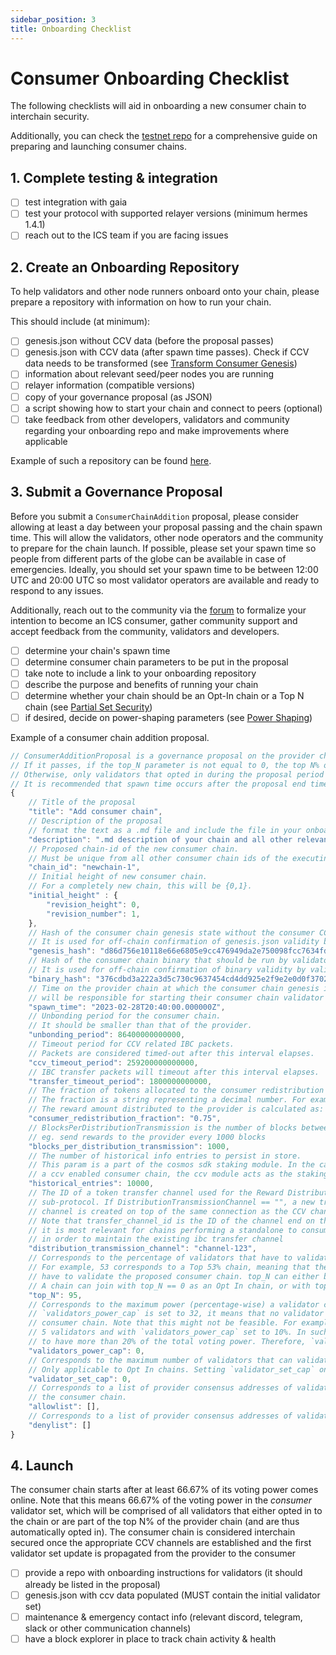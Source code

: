 ```yaml
---
sidebar_position: 3
title: Onboarding Checklist
---
```

# Consumer Onboarding Checklist

The following checklists will aid in onboarding a new consumer chain to interchain security.

Additionally, you can check the [testnet repo](https://github.com/cosmos/testnets/blob/master/interchain-security/CONSUMER_LAUNCH_GUIDE.md) for a comprehensive guide on preparing and launching consumer chains.

## 1. Complete testing & integration

- [ ] test integration with gaia
- [ ] test your protocol with supported relayer versions (minimum hermes 1.4.1)
- [ ] reach out to the ICS team if you are facing issues

## 2. Create an Onboarding Repository

To help validators and other node runners onboard onto your chain, please prepare a repository with information on how to run your chain.

This should include (at minimum):

- [ ] genesis.json without CCV data (before the proposal passes)
- [ ] genesis.json with CCV data (after spawn time passes). Check if CCV data needs to be transformed (see [Transform Consumer Genesis](./consumer-genesis-transformation.md))
- [ ] information about relevant seed/peer nodes you are running
- [ ] relayer information (compatible versions)
- [ ] copy of your governance proposal (as JSON)
- [ ] a script showing how to start your chain and connect to peers (optional)
- [ ] take feedback from other developers, validators and community regarding your onboarding repo and make improvements where applicable

Example of such a repository can be found [here](https://github.com/hyphacoop/ics-testnets/tree/main/game-of-chains-2022/sputnik).

## 3. Submit a Governance Proposal

Before you submit a `ConsumerChainAddition` proposal, please consider allowing at least a day between your proposal passing and the chain spawn time. This will allow the validators, other node operators and the community to prepare for the chain launch.
If possible, please set your spawn time so people from different parts of the globe can be available in case of emergencies. Ideally, you should set your spawn time to be between 12:00 UTC and 20:00 UTC so most validator operators are available and ready to respond to any issues.

Additionally, reach out to the community via the [forum](https://forum.cosmos.network/) to formalize your intention to become an ICS consumer, gather community support and accept feedback from the community, validators and developers.

- [ ] determine your chain's spawn time
- [ ] determine consumer chain parameters to be put in the proposal
- [ ] take note to include a link to your onboarding repository
- [ ] describe the purpose and benefits of running your chain
- [ ] determine whether your chain should be an Opt-In chain or a Top N chain (see [Partial Set Security](../features/partial-set-security.md))
- [ ] if desired, decide on power-shaping parameters (see [Power Shaping](../features/power-shaping.md))

Example of a consumer chain addition proposal.

```js
// ConsumerAdditionProposal is a governance proposal on the provider chain to spawn a new consumer chain.
// If it passes, if the top_N parameter is not equal to 0, the top N% of validators by voting power on the provider chain are expected to validate the consumer chain at spawn time.
// Otherwise, only validators that opted in during the proposal period are expected to validate the consumer chain at spawn time.
// It is recommended that spawn time occurs after the proposal end time.
{
    // Title of the proposal
    "title": "Add consumer chain",
    // Description of the proposal
    // format the text as a .md file and include the file in your onboarding repository
    "description": ".md description of your chain and all other relevant information",
    // Proposed chain-id of the new consumer chain.
    // Must be unique from all other consumer chain ids of the executing provider chain.
    "chain_id": "newchain-1",
    // Initial height of new consumer chain.
    // For a completely new chain, this will be {0,1}.
    "initial_height" : {
        "revision_height": 0,
        "revision_number": 1,
    },
    // Hash of the consumer chain genesis state without the consumer CCV module genesis params.
    // It is used for off-chain confirmation of genesis.json validity by validators and other parties.
    "genesis_hash": "d86d756e10118e66e6805e9cc476949da2e750098fcc7634fd0cc77f57a0b2b0",
    // Hash of the consumer chain binary that should be run by validators on chain initialization.
    // It is used for off-chain confirmation of binary validity by validators and other parties.
    "binary_hash": "376cdbd3a222a3d5c730c9637454cd4dd925e2f9e2e0d0f3702fc922928583f1",
    // Time on the provider chain at which the consumer chain genesis is finalized and validators
    // will be responsible for starting their consumer chain validator node.
    "spawn_time": "2023-02-28T20:40:00.000000Z",
    // Unbonding period for the consumer chain.
    // It should be smaller than that of the provider.
    "unbonding_period": 86400000000000,
    // Timeout period for CCV related IBC packets.
    // Packets are considered timed-out after this interval elapses.
    "ccv_timeout_period": 259200000000000,
    // IBC transfer packets will timeout after this interval elapses.
    "transfer_timeout_period": 1800000000000,
    // The fraction of tokens allocated to the consumer redistribution address during distribution events.
    // The fraction is a string representing a decimal number. For example "0.75" would represent 75%.
    // The reward amount distributed to the provider is calculated as: 1 - consumer_redistribution_fraction.
    "consumer_redistribution_fraction": "0.75",
    // BlocksPerDistributionTransmission is the number of blocks between IBC token transfers from the consumer chain to the provider chain.
    // eg. send rewards to the provider every 1000 blocks
    "blocks_per_distribution_transmission": 1000,
    // The number of historical info entries to persist in store.
    // This param is a part of the cosmos sdk staking module. In the case of
    // a ccv enabled consumer chain, the ccv module acts as the staking module.
    "historical_entries": 10000,
    // The ID of a token transfer channel used for the Reward Distribution
	// sub-protocol. If DistributionTransmissionChannel == "", a new transfer
	// channel is created on top of the same connection as the CCV channel.
	// Note that transfer_channel_id is the ID of the channel end on the consumer chain.
    // it is most relevant for chains performing a standalone to consumer changeover
    // in order to maintain the existing ibc transfer channel
    "distribution_transmission_channel": "channel-123",
    // Corresponds to the percentage of validators that have to validate the chain under the Top N case.
    // For example, 53 corresponds to a Top 53% chain, meaning that the top 53% provider validators by voting power
    // have to validate the proposed consumer chain. top_N can either be 0 or any value in [50, 100].
    // A chain can join with top_N == 0 as an Opt In chain, or with top_N ∈ [50, 100] as a Top N chain.
    "top_N": 95,
    // Corresponds to the maximum power (percentage-wise) a validator can have on the consumer chain. For instance, if
    // `validators_power_cap` is set to 32, it means that no validator can have more than 32% of the voting power on the
    // consumer chain. Note that this might not be feasible. For example, think of a consumer chain with only
    // 5 validators and with `validators_power_cap` set to 10%. In such a scenario, at least one validator would need
    // to have more than 20% of the total voting power. Therefore, `validators_power_cap` operates on a best-effort basis.
    "validators_power_cap": 0,
    // Corresponds to the maximum number of validators that can validate a consumer chain.
    // Only applicable to Opt In chains. Setting `validator_set_cap` on a Top N chain is a no-op.
    "validator_set_cap": 0,
    // Corresponds to a list of provider consensus addresses of validators that are the ONLY ones that can validate
    // the consumer chain.
    "allowlist": [],
    // Corresponds to a list of provider consensus addresses of validators that CANNOT validate the consumer chain.
    "denylist": []
}
```

## 4. Launch

The consumer chain starts after at least 66.67% of its voting power comes online.
Note that this means 66.67% of the voting power in the *consumer* validator set, which will be comprised of all validators that either opted in to the chain or are part of the top N% of the provider chain (and are thus automatically opted in).
The consumer chain is considered interchain secured once the appropriate CCV channels are established and the first validator set update is propagated from the provider to the consumer

- [ ] provide a repo with onboarding instructions for validators (it should already be listed in the proposal)
- [ ] genesis.json with ccv data populated (MUST contain the initial validator set)
- [ ] maintenance & emergency contact info (relevant discord, telegram, slack or other communication channels)
- [ ] have a block explorer in place to track chain activity & health
